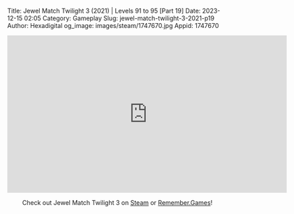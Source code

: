 Title: Jewel Match Twilight 3 (2021) | Levels 91 to 95 [Part 19]
Date: 2023-12-15 02:05
Category: Gameplay
Slug: jewel-match-twilight-3-2021-p19
Author: Hexadigital
og_image: images/steam/1747670.jpg
Appid: 1747670

<center><iframe src="https://www.youtube.com/embed/T_QrY3PAJo8?feature=oembed" allow="accelerometer; autoplay; encrypted-media; gyroscope; picture-in-picture" width="640" height="360" frameborder="0"></iframe>

Check out Jewel Match Twilight 3 on [Steam](https://store.steampowered.com/app/1747670/?curator_clanid=34633900) or [Remember.Games](https://remember.games/game/8084/jewel-match-twilight-3/)!</center>